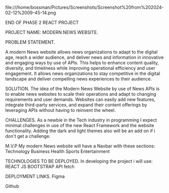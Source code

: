 


file:///home/bossman/Pictures/Screenshots/Screenshot%20from%202024-02-12%2009-45-14.png

END OF PHASE 2 REACT PROJECT

PROJECT NAME: MODERN NEWS WEBSITE.

PROBLEM STATEMENT.


A modern News website allows news organizations to adapt to the digital age, reach a wider audience, and deliver news and information in innovative and engaging ways by use of APIs. This helps to enhance content quality, diversity, and timeliness while improving operational efficiency and user engagement. It allows news organizations to stay competitive in the digital landscape and deliver compelling news experiences to their audience.

SOLUTION.
The idea of the Modern News Website by use of News APIs is to enable news websites to scale their operations and adapt to changing requirements and user demands. Websites can easily add new features, integrate third-party services, and expand their content offerings by leveraging APIs without having to reinvent the wheel.

CHALLENGES.
As a newbie in the Tech industry in programming I expect minimal challenges in use of the new React Framework and the website functionality. Adding the dark and light themes also will be an add on if i don't get a challenge.

M.V.P
My modern News website will have a Navbar with these sections:
Technology 
Business
Health
Sports
Entertainment

TECHNOLOGIES TO BE DEPLOYED.
In developing the project i will use:
REACT JS
BOOTSTRAP
API fetch

DEPLOYMENT LINKS.
 Figma

Github



